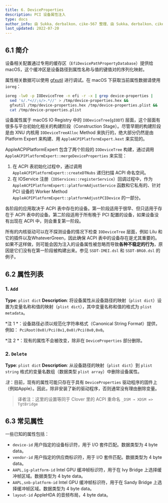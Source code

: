```yaml
---
title: 6. DeviceProperties
description: PCI 设备属性注入
type: docs
author_info: 由 Sukka、derbalkon、cike-567 整理、由 Sukka、derbalkon、cike-567 翻译。
last_updated: 2022-07-20
---
```


## 6.1 简介

设备相关配置通过专用的缓存区（`EfiDevicePathPropertyDatabase`）提供给 macOS，这个缓冲区是设备路径到属性名称与值的键值对的序列化映射。

属性相关数据可以使用 [gfxutil](https://github.com/acidanthera/gfxutil) 进行调试。在 macOS 下获取当前属性数据请使用 `ioreg`：

```bash
ioreg -lw0 -p IODeviceTree -n efi -r -x | grep device-properties |
  sed 's/.*<//;s/>.*//' > /tmp/device-properties.hex &&
  gfxutil /tmp/device-properties.hex /tmp/device-properties.plist &&
  cat /tmp/device-properties.plist
```

设备属性属于 macOS IO Registry 中的 `IODeviceTree`(`gIODT`) 层面，这个层面有很多与平台初始化相关的构建阶段（Construction Stage）。尽管早期的构建阶段是由 XNU 内核用 `IODeviceTreeAlloc` Method 来执行的，绝大部分仍然是由 Platform Expert 来构建、用 `AppleACPIPlatformExpert.kext` 来实现的。

AppleACPIPlatformExpert 包含了两个阶段的 `IODeviceTree` 构建，通过调用`AppleACPIPlatformExpert::mergeDeviceProperties` 来实现：

1. 在 ACPI 表初始化过程中，通过调用 `AppleACPIPlatformExpert::createDTNubs` 递归扫描 ACPI 命名空间。
2. 在 IOService 注册（`IOServices::registerService`）回调过程中，作为 `AppleACPIPlatformExpert::platformAdjustService` 函数和它私有的、针对 PCI 设备的 Worker Method `AppleACPIPlatformExpert::platformAdjustPCIDevice` 的一部分。

各阶段的应用取决于 ACPI 表中存在的设备。第一阶段适用于很早、但只适用于存在于 ACPI 表中的设备。第二阶段适用于所有晚于 PCI 配置的设备，如果设备没有出现在 ACPI 中，则会重复第一阶段。

所有的内核驱动可以在不探测设备的情况下检查 `IODeviceTree` 层面，例如 Lilu 和它的插件以及WhateverGreen，因此确保 ACPI 表中的设备存在是尤其重要的。如果不这样做，则可能会因为注入的设备属性被忽略而导致**各种不稳定的行为**，原因是它们没有在第一阶段被构建出来。参见 `SSDT-IMEI.dsl` 和 `SSDT-BRG0.dsl` 的例子。

## 6.2 属性列表

### 1. `Add`

**Type**: `plist dict`
**Description**: 将设备属性从设备路径的映射（`plist dict`）设置为变量名称和值的映射（`plist dict`），其中变量名称和值的格式为 `plist metadata`。

*注 1 *：设备路径必须以规范化字符串格式（Canonical String Format）提供，例如： `PciRoot(0x0)/Pci(0x1,0x0)/Pci(0x0,0x0`。

*注 2 *：现有的属性不会被改变，除非在 `DeviceProperties` 部分删除。

### 2. `Delete`

**Type**: `plist dict`
**Description**: 从设备路径的映射（`plist dict`）到 `plist string` 格式的变量名数组（数据类型 `plist array`）中删除设备属性。

*注*：目前，现有的属性可能只存在于具有 `DeviceProperties` 驱动程序的固件上（例如Apple）。因此，除非安装了新的驱动程序，否则通常没有理由删除变量。

> 译者注：这里的设置等同于 Clover 里的 ACPI 重命名 `_DSM → XDSM => TgtBridge`

## 6.3 常见属性

一些已知的属性包括：

- `device-id`
  用户指定的设备标识符，用于 I/O 套件匹配。数据类型为 4 byte data。
- `vendor-id`
  用户指定的供应商标识符，用于 I/O 套件匹配。数据类型为 4 byte data。
- `AAPL,ig-platform-id`
  Intel GPU 缓冲帧标识符，用于在 Ivy Bridge 上选择缓冲帧区域。数据类型为 4 byte data。
- `AAPL,snb-platform-id`
  Intel GPU 缓冲帧标识符，用于在 Sandy Bridge 上选择缓冲帧区域。数据类型为 4 byte data。
- `layout-id`
  AppleHDA 的音频布局，4 byte data。
